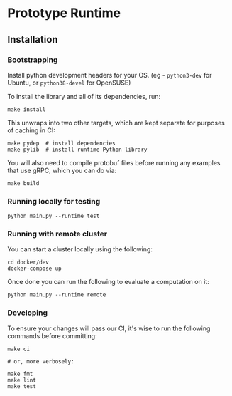 # Prototype Runtime

## Installation

### Bootstrapping

Install python development headers for your OS. (eg - `python3-dev` for Ubuntu, or `python38-devel` for OpenSUSE)

To install the library and all of its dependencies, run:
```
make install
```

This unwraps into two other targets, which are kept separate for purposes of caching in CI:

```
make pydep  # install dependencies
make pylib  # install runtime Python library
```

You will also need to compile protobuf files before running any examples that use gRPC, which you can do via:

```
make build
```

### Running locally for testing

```
python main.py --runtime test
```

### Running with remote cluster

You can start a cluster locally using the following:

```
cd docker/dev
docker-compose up
```

Once done you can run the following to evaluate a computation on it:

```
python main.py --runtime remote
```

### Developing

To ensure your changes will pass our CI, it's wise to run the following commands before committing:

```
make ci

# or, more verbosely:

make fmt
make lint
make test
```

